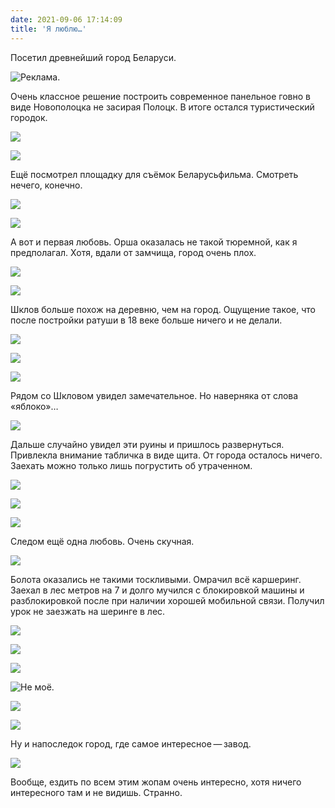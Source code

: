 ```yaml
---
date: 2021-09-06 17:14:09
title: 'Я люблю…'
---
```


Посетил древнейший город Беларуси.

![Реклама.](IMG_0982.JPG)

Очень классное решение построить современное панельное говно в виде Новополоцка не засирая Полоцк. В
итоге остался туристический городок.

![](IMG_0985.JPG)

![](IMG_0996.JPG)

Ещё посмотрел площадку для съёмок Беларусьфильма. Смотреть нечего, конечно.

![](IMG_1132.JPG)

![](IMG_1133.JPG)

А вот и первая любовь. Орша оказалась не такой тюремной, как я предполагал. Хотя, вдали от замчища,
город очень плох.

![](IMG_1199.JPG)

![](IMG_1200.JPG)

Шклов больше похож на деревню, чем на город. Ощущение такое, что после постройки ратуши в 18 веке
больше ничего и не делали.

![](IMG_1223.JPG)

![](IMG_1220.JPG)

![](IMG_1217.JPG)

Рядом со Шкловом увидел замечательное. Но наверняка от слова «яблоко»…

![](IMG_1233.JPG)

Дальше случайно увидел эти руины и пришлось развернуться. Привлекла внимание табличка в виде щита.
От города осталось ничего. Заехать можно только лишь погрустить об утраченном.

![](IMG_1262.JPG)

![](IMG_1260.JPG)

![](IMG_1280.JPG)

Следом ещё одна любовь. Очень скучная.

![](IMG_1284.JPG)

Болота оказались не такими тоскливыми. Омрачил всё каршеринг. Заехал в лес метров на 7 и долго
мучился с блокировкой машины и разблокировкой после при наличии хорошей мобильной связи. Получил
урок не заезжать на шеринге в лес.

![](IMG_1286.JPG)

![](IMG_1297.JPG)

![](IMG_1298.JPG)

![Не моё.](IMG_1302.JPG)

![](IMG_1303.JPG)

![](IMG_1305.JPG)

Ну и напоследок город, где самое интересное — завод.

![](IMG_1315.JPG)

Вообще, ездить по всем этим жопам очень интересно, хотя ничего интересного там и не видишь. Странно.
